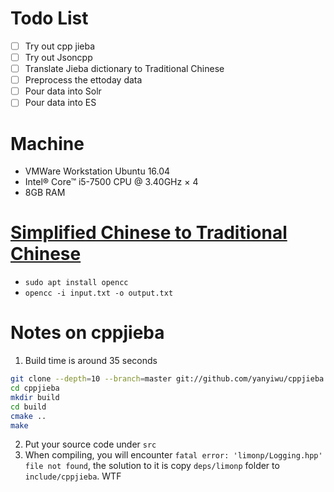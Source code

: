 # Todo List

- [ ] Try out cpp jieba 
- [ ] Try out Jsoncpp
- [ ] Translate Jieba dictionary to Traditional Chinese
- [ ] Preprocess the ettoday data
- [ ] Pour data into Solr
- [ ] Pour data into ES

# Machine

* VMWare Workstation Ubuntu 16.04
* Intel® Core™ i5-7500 CPU @ 3.40GHz × 4
* 8GB RAM

# [Simplified Chinese to Traditional Chinese](https://github.com/BYVoid/OpenCC)

* `sudo apt install opencc`
* `opencc -i input.txt -o output.txt`

# Notes on cppjieba

1. Build time is around 35 seconds
```sh
git clone --depth=10 --branch=master git://github.com/yanyiwu/cppjieba.git
cd cppjieba
mkdir build
cd build
cmake ..
make
```
2. Put your source code under `src`
3. When compiling, you will encounter `fatal error: 'limonp/Logging.hpp' file not found`, the solution to it is copy `deps/limonp` folder to `include/cppjieba`. WTF